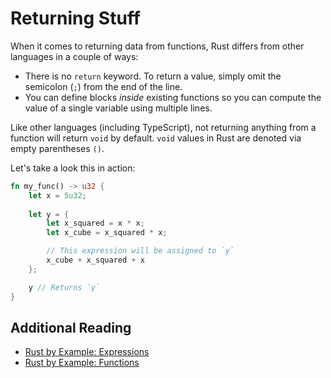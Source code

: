 # Returning Stuff

When it comes to returning data from functions, Rust differs from other languages in a couple of ways:
- There is no `return` keyword. To return a value, simply omit the semicolon (`;`) from the end of the line.
- You can define blocks *inside* existing functions so you can compute the value of a single variable using multiple lines.

Like other languages (including TypeScript), not returning anything from a function will return `void` by default. `void` values in Rust are denoted via empty parentheses `()`.

Let's take a look this in action:

```rust
fn my_func() -> u32 {
	let x = 5u32;
	 
    let y = {
        let x_squared = x * x;
        let x_cube = x_squared * x;

        // This expression will be assigned to `y`
        x_cube + x_squared + x
    };

	y // Returns `y`
}
```

## Additional Reading

- [Rust by Example: Expressions](https://doc.rust-lang.org/rust-by-example/expression.html)
- [Rust by Example: Functions](https://doc.rust-lang.org/rust-by-example/fn.html)